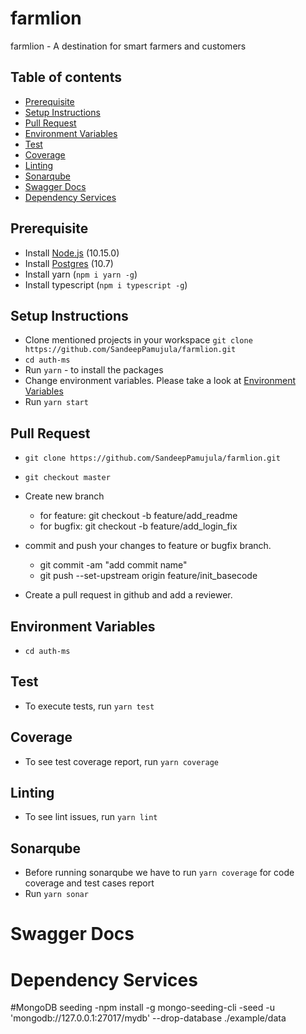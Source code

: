 # farmlion
farmlion - A destination for smart farmers and customers

## Table of contents

- [Prerequisite](#prerequisite)
- [Setup Instructions](#setup-instructions)
- [Pull Request](#pull-request)
- [Environment Variables](#environment-variables)
- [Test](#test)
- [Coverage](#coverage)
- [Linting](#linting)
- [Sonarqube](#sonarqube)
- [Swagger Docs](#swagger-docs)
- [Dependency Services](#dependency-services)

## Prerequisite

- Install [Node.js](https://nodejs.org/en/) (10.15.0)
- Install [Postgres](https://www.postgresql.org/) (10.7)
- Install yarn (`npm i yarn -g`)
- Install typescript (`npm i typescript -g`)

## Setup Instructions

- Clone mentioned projects in your workspace
  `git clone https://github.com/SandeepPamujula/farmlion.git`
- `cd auth-ms`
- Run `yarn` - to install the packages
- Change environment variables. Please take a look at [Environment Variables](#environment-variables)
- Run `yarn start`

## Pull Request

- `git clone https://github.com/SandeepPamujula/farmlion.git`
- `git checkout master`
- Create new branch
  - for feature: git checkout -b feature/add_readme
  - for bugfix: git checkout -b feature/add_login_fix
  
- commit and push your changes to feature or bugfix branch.
    - git commit -am  "add commit name" 
    - git push --set-upstream origin feature/init_basecode
- Create a pull request in github and add a reviewer.

## Environment Variables

- `cd auth-ms`

## Test

- To execute tests, run `yarn test`

## Coverage

- To see test coverage report, run `yarn coverage`

## Linting

- To see lint issues, run `yarn lint`

## Sonarqube

- Before running sonarqube we have to run `yarn coverage` for code coverage and test cases report
- Run `yarn sonar`


# Swagger Docs


# Dependency Services


#MongoDB seeding
-npm install -g mongo-seeding-cli
-seed -u 'mongodb://127.0.0.1:27017/mydb' --drop-database ./example/data